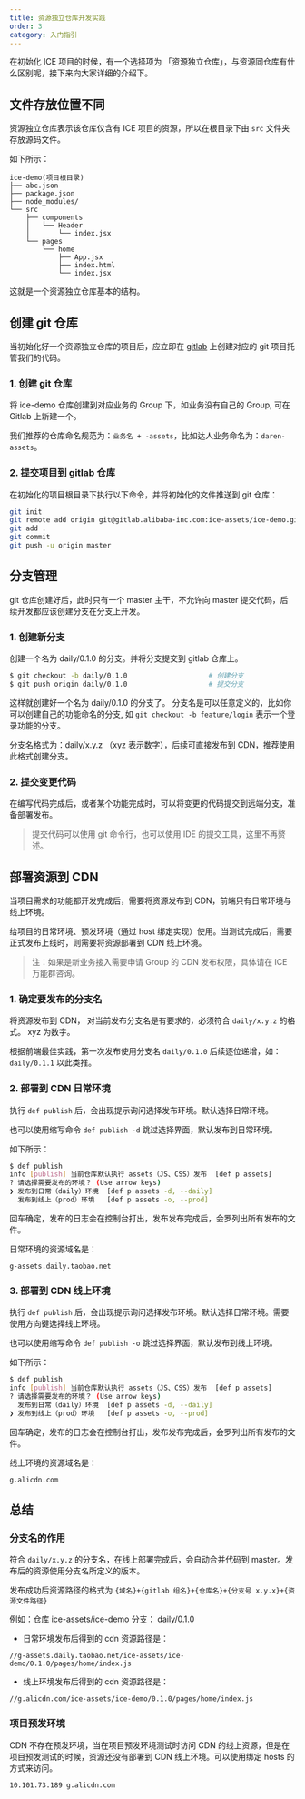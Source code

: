 ```yaml
---
title: 资源独立仓库开发实践
order: 3
category: 入门指引
---
```


在初始化 ICE 项目的时候，有一个选择项为 「资源独立仓库」，与资源同仓库有什么区别呢，接下来向大家详细的介绍下。

## 文件存放位置不同

资源独立仓库表示该仓库仅含有 ICE 项目的资源，所以在根目录下由 `src` 文件夹存放源码文件。

如下所示：

```
ice-demo(项目根目录)
├── abc.json
├── package.json
├── node_modules/
└── src
    ├── components
    │   └── Header
    │       └── index.jsx
    └── pages
        └── home
            ├── App.jsx
            ├── index.html
            └── index.jsx
```

这就是一个资源独立仓库基本的结构。

## 创建 git 仓库

当初始化好一个资源独立仓库的项目后，应立即在 [gitlab](http://gitlab.alibaba-inc.com/) 上创建对应的 git 项目托管我们的代码。

### 1. 创建 git 仓库

将 ice-demo 仓库创建到对应业务的 Group 下，如业务没有自己的 Group, 可在 Gitlab 上新建一个。

我们推荐的仓库命名规范为：`业务名 + -assets`，比如达人业务命名为：`daren-assets`。

### 2. 提交项目到 gitlab 仓库

在初始化的项目根目录下执行以下命令，并将初始化的文件推送到 git 仓库：

```bash
git init
git remote add origin git@gitlab.alibaba-inc.com:ice-assets/ice-demo.git
git add .
git commit
git push -u origin master
```

## 分支管理

git 仓库创建好后，此时只有一个 master 主干，不允许向 master 提交代码，后续开发都应该创建分支在分支上开发。

### 1. 创建新分支

创建一个名为 daily/0.1.0 的分支。并将分支提交到 gitlab 仓库上。

```bash
$ git checkout -b daily/0.1.0                    # 创建分支
$ git push origin daily/0.1.0                    # 提交分支
```

这样就创建好一个名为 daily/0.1.0 的分支了。 分支名是可以任意定义的，比如你可以创建自己的功能命名的分支, 如 `git checkout -b feature/login` 表示一个登录功能的分支。

分支名格式为：daily/x.y.z （xyz 表示数字），后续可直接发布到 CDN，推荐使用此格式创建分支。

### 2. 提交变更代码

在编写代码完成后，或者某个功能完成时，可以将变更的代码提交到远端分支，准备部署发布。

> 提交代码可以使用 git 命令行，也可以使用 IDE 的提交工具，这里不再赘述。

## 部署资源到 CDN

当项目需求的功能都开发完成后，需要将资源发布到 CDN，前端只有日常环境与线上环境。

给项目的日常环境、预发环境（通过 host 绑定实现）使用。当测试完成后，需要正式发布上线时，则需要将资源部署到 CDN 线上环境。

> 注：如果是新业务接入需要申请 Group 的 CDN 发布权限，具体请在 ICE 万能群咨询。

### 1. 确定要发布的分支名

将资源发布到 CDN， 对当前发布分支名是有要求的，必须符合 `daily/x.y.z` 的格式。 xyz 为数字。

根据前端最佳实践，第一次发布使用分支名 `daily/0.1.0` 后续逐位递增，如： `daily/0.1.1` 以此类推。

### 2. 部署到 CDN 日常环境

执行 `def publish` 后，会出现提示询问选择发布环境。默认选择日常环境。

也可以使用缩写命令 `def publish -d` 跳过选择界面，默认发布到日常环境。

如下所示：

```bash
$ def publish
info [publish] 当前仓库默认执行 assets（JS、CSS）发布  [def p assets]
? 请选择需要发布的环境？ (Use arrow keys)
❯ 发布到日常（daily）环境  [def p assets -d, --daily]
  发布到线上（prod）环境   [def p assets -o, --prod]
```

回车确定，发布的日志会在控制台打出，发布发布完成后，会罗列出所有发布的文件。

日常环境的资源域名是：

`g-assets.daily.taobao.net`

### 3. 部署到 CDN 线上环境

执行 `def publish` 后，会出现提示询问选择发布环境。默认选择日常环境。需要使用方向键选择线上环境。

也可以使用缩写命令 `def publish -o` 跳过选择界面，默认发布到线上环境。

如下所示：

```bash
$ def publish
info [publish] 当前仓库默认执行 assets（JS、CSS）发布  [def p assets]
? 请选择需要发布的环境？ (Use arrow keys)
  发布到日常（daily）环境  [def p assets -d, --daily]
❯ 发布到线上（prod）环境   [def p assets -o, --prod]
```

回车确定，发布的日志会在控制台打出，发布发布完成后，会罗列出所有发布的文件。

线上环境的资源域名是：

`g.alicdn.com`

## 总结

### 分支名的作用

符合 `daily/x.y.z` 的分支名，在线上部署完成后，会自动合并代码到 master。发布后的资源使用分支名所定义的版本。

发布成功后资源路径的格式为 `{域名}+{gitlab 组名}+{仓库名}+{分支号 x.y.x}+{资源文件路径}`

例如：仓库 ice-assets/ice-demo 分支： daily/0.1.0

- 日常环境发布后得到的 cdn 资源路径是：

`//g-assets.daily.taobao.net/ice-assets/ice-demo/0.1.0/pages/home/index.js`

- 线上环境发布后得到的 cdn 资源路径是：

`//g.alicdn.com/ice-assets/ice-demo/0.1.0/pages/home/index.js`

### 项目预发环境

CDN 不存在预发环境，当在项目预发环境测试时访问 CDN 的线上资源，但是在项目预发测试的时候，资源还没有部署到 CDN 线上环境。可以使用绑定 hosts 的方式来访问。

```
10.101.73.189 g.alicdn.com
```
